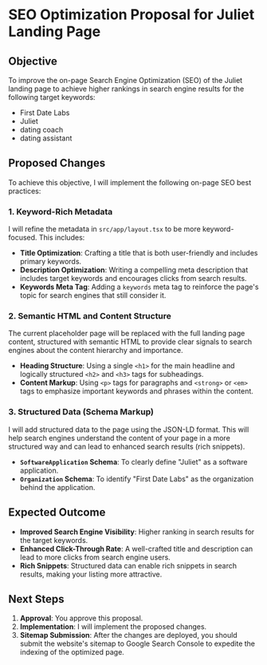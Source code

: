 # SEO Optimization Proposal for Juliet Landing Page

## Objective

To improve the on-page Search Engine Optimization (SEO) of the Juliet landing page to achieve higher rankings in search engine results for the following target keywords:

*   First Date Labs
*   Juliet
*   dating coach
*   dating assistant

## Proposed Changes

To achieve this objective, I will implement the following on-page SEO best practices:

### 1. Keyword-Rich Metadata

I will refine the metadata in `src/app/layout.tsx` to be more keyword-focused. This includes:

*   **Title Optimization**: Crafting a title that is both user-friendly and includes primary keywords.
*   **Description Optimization**: Writing a compelling meta description that includes target keywords and encourages clicks from search results.
*   **Keywords Meta Tag**: Adding a `keywords` meta tag to reinforce the page's topic for search engines that still consider it.

### 2. Semantic HTML and Content Structure

The current placeholder page will be replaced with the full landing page content, structured with semantic HTML to provide clear signals to search engines about the content hierarchy and importance.

*   **Heading Structure**: Using a single `<h1>` for the main headline and logically structured `<h2>` and `<h3>` tags for subheadings.
*   **Content Markup**: Using `<p>` tags for paragraphs and `<strong>` or `<em>` tags to emphasize important keywords and phrases within the content.

### 3. Structured Data (Schema Markup)

I will add structured data to the page using the JSON-LD format. This will help search engines understand the content of your page in a more structured way and can lead to enhanced search results (rich snippets).

*   **`SoftwareApplication` Schema**: To clearly define "Juliet" as a software application.
*   **`Organization` Schema**: To identify "First Date Labs" as the organization behind the application.

## Expected Outcome

*   **Improved Search Engine Visibility**: Higher ranking in search results for the target keywords.
*   **Enhanced Click-Through Rate**: A well-crafted title and description can lead to more clicks from search engine users.
*   **Rich Snippets**: Structured data can enable rich snippets in search results, making your listing more attractive.

## Next Steps

1.  **Approval**: You approve this proposal.
2.  **Implementation**: I will implement the proposed changes.
3.  **Sitemap Submission**: After the changes are deployed, you should submit the website's sitemap to Google Search Console to expedite the indexing of the optimized page.
